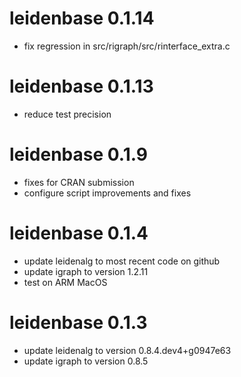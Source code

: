 # leidenbase 0.1.14

* fix regression in src/rigraph/src/rinterface_extra.c


# leidenbase 0.1.13

* reduce test precision


# leidenbase 0.1.9

* fixes for CRAN submission
* configure script improvements and fixes


# leidenbase 0.1.4

* update leidenalg to most recent code on github
* update igraph to version 1.2.11
* test on ARM MacOS


# leidenbase 0.1.3

* update leidenalg to version 0.8.4.dev4+g0947e63
* update igraph to version 0.8.5
